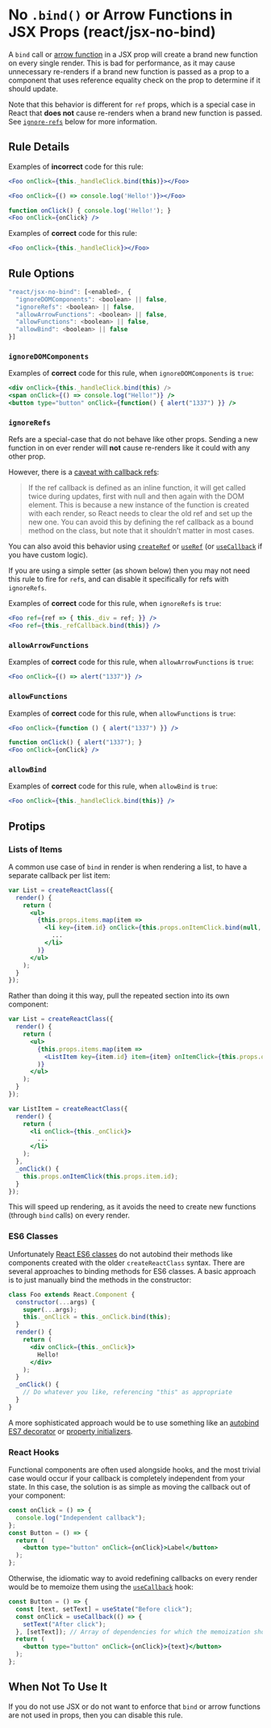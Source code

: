 # No `.bind()` or Arrow Functions in JSX Props (react/jsx-no-bind)

A `bind` call or [arrow function](https://developer.mozilla.org/en-US/docs/Web/JavaScript/Reference/Functions/Arrow_functions) in a JSX prop will create a brand new function on every single render. This is bad for performance, as it may cause unnecessary re-renders if a brand new function is passed as a prop to a component that uses reference equality check on the prop to determine if it should update.

Note that this behavior is different for `ref` props, which is a special case in React that **does not** cause re-renders when a brand new function is passed.  See [`ignore-refs`](#ignorerefs) below for more information.

## Rule Details

Examples of **incorrect** code for this rule:

```jsx
<Foo onClick={this._handleClick.bind(this)}></Foo>
```
```jsx
<Foo onClick={() => console.log('Hello!')}></Foo>
```
```jsx
function onClick() { console.log('Hello!'); }
<Foo onClick={onClick} />
```

Examples of **correct** code for this rule:
```jsx
<Foo onClick={this._handleClick}></Foo>
```

## Rule Options

```js
"react/jsx-no-bind": [<enabled>, {
  "ignoreDOMComponents": <boolean> || false,
  "ignoreRefs": <boolean> || false,
  "allowArrowFunctions": <boolean> || false,
  "allowFunctions": <boolean> || false,
  "allowBind": <boolean> || false
}]
```

### `ignoreDOMComponents`

Examples of **correct** code for this rule, when `ignoreDOMComponents` is `true`:

```jsx
<div onClick={this._handleClick.bind(this) />
<span onClick={() => console.log("Hello!")} />
<button type="button" onClick={function() { alert("1337") }} />
```

### `ignoreRefs`

Refs are a special-case that do not behave like other props. Sending a new function in on ever render will **not** cause re-renders like it could with any other prop.

However, there is a [caveat with callback refs](https://reactjs.org/docs/refs-and-the-dom.html#caveats-with-callback-refs):
> If the ref callback is defined as an inline function, it will get called twice during updates, first with null and then again with the DOM element. This is because a new instance of the function is created with each render, so React needs to clear the old ref and set up the new one. You can avoid this by defining the ref callback as a bound method on the class, but note that it shouldn’t matter in most cases.

You can also avoid this behavior using [`createRef`](https://reactjs.org/docs/react-api.html#reactcreateref) or [`useRef`](https://reactjs.org/docs/hooks-reference.html#useref) (or [`useCallback`](https://reactjs.org/docs/hooks-reference.html#usecallback) if you have custom logic).

If you are using a simple setter (as shown below) then you may not need this rule to fire for `ref`s, and can disable it specifically for refs with `ignoreRefs`.

Examples of **correct** code for this rule, when `ignoreRefs` is `true`:

```jsx
<Foo ref={ref => { this._div = ref; }} />
<Foo ref={this._refCallback.bind(this)} />
```

### `allowArrowFunctions`

Examples of **correct** code for this rule, when `allowArrowFunctions` is `true`:

```jsx
<Foo onClick={() => alert("1337")} />
```

### `allowFunctions`

Examples of **correct** code for this rule, when `allowFunctions` is `true`:

```jsx
<Foo onClick={function () { alert("1337") }} />
```

```jsx
function onClick() { alert("1337"); }
<Foo onClick={onClick} />
```

### `allowBind`

Examples of **correct** code for this rule, when `allowBind` is `true`:

```jsx
<Foo onClick={this._handleClick.bind(this)} />
```

## Protips

### Lists of Items

A common use case of `bind` in render is when rendering a list, to have a separate callback per list item:

```jsx
var List = createReactClass({
  render() {
    return (
      <ul>
        {this.props.items.map(item =>
          <li key={item.id} onClick={this.props.onItemClick.bind(null, item.id)}>
            ...
          </li>
        )}
      </ul>
    );
  }
});
```

Rather than doing it this way, pull the repeated section into its own component:

```jsx
var List = createReactClass({
  render() {
    return (
      <ul>
        {this.props.items.map(item =>
          <ListItem key={item.id} item={item} onItemClick={this.props.onItemClick} />
        )}
      </ul>
    );
  }
});

var ListItem = createReactClass({
  render() {
    return (
      <li onClick={this._onClick}>
        ...
      </li>
    );
  },
  _onClick() {
    this.props.onItemClick(this.props.item.id);
  }
});
```

This will speed up rendering, as it avoids the need to create new functions (through `bind` calls) on every render.

### ES6 Classes

Unfortunately [React ES6 classes](https://facebook.github.io/react/blog/2015/01/27/react-v0.13.0-beta-1.html#es6-classes) do not autobind their methods like components created with the older `createReactClass` syntax. There are several approaches to binding methods for ES6 classes. A basic approach is to just manually bind the methods in the constructor:

```jsx
class Foo extends React.Component {
  constructor(...args) {
    super(...args);
    this._onClick = this._onClick.bind(this);
  }
  render() {
    return (
      <div onClick={this._onClick}>
        Hello!
      </div>
    );
  }
  _onClick() {
    // Do whatever you like, referencing "this" as appropriate
  }
}
```

A more sophisticated approach would be to use something like an [autobind ES7 decorator](https://www.npmjs.com/package/core-decorators#autobind) or [property initializers](https://facebook.github.io/react/blog/2015/01/27/react-v0.13.0-beta-1.html#autobinding).

### React Hooks

Functional components are often used alongside hooks, and the most trivial case would occur if your callback is completely independent from your state. In this case, the solution is as simple as moving the callback out of your component:

```jsx
const onClick = () => {
  console.log("Independent callback");
};
const Button = () => {
  return (
    <button type="button" onClick={onClick}>Label</button>
  );
};
```

Otherwise, the idiomatic way to avoid redefining callbacks on every render would be to memoize them using the [`useCallback`](https://reactjs.org/docs/hooks-reference.html#usecallback) hook:

```jsx
const Button = () => {
  const [text, setText] = useState("Before click");
  const onClick = useCallback(() => {
    setText("After click");
  }, [setText]); // Array of dependencies for which the memoization should update
  return (
    <button type="button" onClick={onClick}>{text}</button>
  );
};
```

## When Not To Use It

If you do not use JSX or do not want to enforce that `bind` or arrow functions are not used in props, then you can disable this rule.
